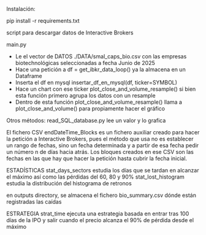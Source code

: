 Instalación:

pip install -r requirements.txt



script para descargar datos de Interactive Brokers

main.py

- Le el vector de DATOS ./DATA/smal_caps_bio.csv con las empresas biotechnológicas seleccionadas a fecha Junio de 2025
- Hace una petición a df = get_ibkr_data_loop() ya la almacena en un Dataframe
- Inserta el df en mysql insertar_df_en_mysql(df, ticker=SYMBOL)
- Hace un chart con ese ticker plot_close_and_volume_resample() si bien esta función primero agrupa los datos con un resample 
- Dentro de esta función plot_close_and_volume_resample() llama a plot_close_and_volume() para propiamente hacer el gráfico


Otros métodos:
read_SQL_database.py lee un valor y lo grafica

El fichero CSV endDateTime_Blocks es un fichero auxiliar creado para hacer la petición a Interactive Brokers, 
pues el método que usa no es establecer un rango de fechas, sino un fecha determinada y a partir de esa
fecha pedir un número n de días hacia atrás. Los bloques creados en ese CSV son las fechas en las que hay
que hacer la petición hasta cubrir la fecha inicial.


ESTADÍSTICAS
stat_days_sectors estudia los días que se tardan en alcanzar el máximo así como las pérdidas del 60, 80 y 90%
stat_lost_histogram estudia la distribución del histograma de retronos

en outputs directory, se almacena el fichero bio_summary.csv dónde están registradas las caídas

ESTRATEGIA
strat_time ejecuta una estrategia basada en entrar tras 100 días de la IPO y salir cuando el precio alcanza el 90% de pérdida desde el máximo
